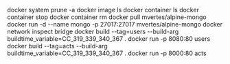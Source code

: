 docker system prune -a
docker image ls
docker container ls
docker container stop <containerID>
docker container rm <containerID>
docker pull mvertes/alpine-mongo
docker run -d --name mongo -p 27017:27017 mvertes/alpine-mongo
docker network inspect bridge
docker build --tag=users --build-arg buildtime_variable=CC_319_339_340_367 .
docker run -p 8080:80 users
docker build --tag=acts --build-arg buildtime_variable=CC_319_339_340_367 .
docker run -p 8000:80 acts
